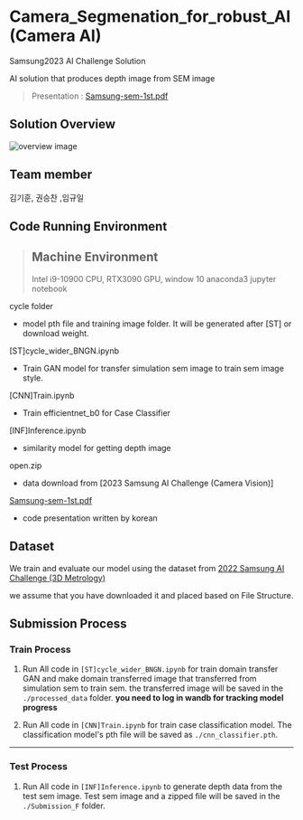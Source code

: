 # Camera_Segmenation_for_robust_AI (Camera AI)
Samsung2023 AI Challenge Solution

AI solution that produces depth image from SEM image

> Presentation : [Samsung-sem-1st.pdf](./Samsung-sem-1st.pdf)

## Solution Overview
![overview image](./figures/overview.png)

## Team member
김기훈, 권승찬 ,임규일

## Code Running Environment
> ## Machine Environment
> Intel i9-10900 CPU, RTX3090 GPU, window 10 anaconda3 jupyter notebook


cycle folder
- model pth file and training image folder. It will be generated after [ST] or download weight.

[ST]cycle_wider_BNGN.ipynb 
- Train GAN model for transfer simulation sem image to train sem image style.

[CNN]Train.ipynb 
- Train efficientnet_b0 for Case Classifier

[INF]Inference.ipynb 
- similarity model for getting depth image

open.zip 
- data download from [2023 Samsung AI Challenge (Camera Vision)]

[Samsung-sem-1st.pdf](./Samsung-sem-1st.pdf)
- code presentation written by korean

## Dataset
We train and evaluate our model using the dataset from [2022 Samsung AI Challenge (3D Metrology)](https://dacon.io/competitions/official/235954/data)

we assume that you have downloaded it and placed based on File Structure.

## Submission Process
### Train Process
1. Run All code in `[ST]cycle_wider_BNGN.ipynb` for train domain transfer GAN and make domain transferred image that transferred from simulation sem to train sem. the transferred image will be saved in the `./processed_data` folder. **you need to log in wandb for tracking model progress**

2. Run All code in `[CNN]Train.ipynb` for train case classification model. The classification model's pth file will be saved as `./cnn_classifier.pth`.
***
### Test Process
1. Run All code in `[INF]Inference.ipynb` to generate depth data from the test sem image. Test sem image and a zipped file will be saved in the `./Submission_F` folder.
